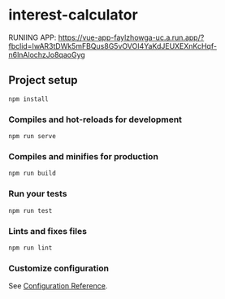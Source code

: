 # interest-calculator
RUNIING APP: https://vue-app-faylzhowga-uc.a.run.app/?fbclid=IwAR3tDWk5mFBQus8G5vOVOI4YaKdJEUXEXnKcHqf-n6lnAlochzJo8qaoGyg
## Project setup
```
npm install
```

### Compiles and hot-reloads for development
```
npm run serve
```

### Compiles and minifies for production
```
npm run build
```

### Run your tests
```
npm run test
```

### Lints and fixes files
```
npm run lint
```

### Customize configuration
See [Configuration Reference](https://cli.vuejs.org/config/).
